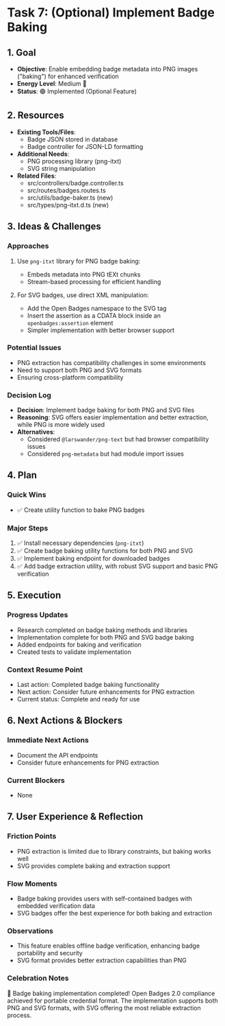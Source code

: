 # Task 7: (Optional) Implement Badge Baking

## 1. Goal
- **Objective**: Enable embedding badge metadata into PNG images ("baking") for enhanced verification
- **Energy Level**: Medium 🔋
- **Status**: 🟢 Implemented (Optional Feature)

## 2. Resources
- **Existing Tools/Files**: 
  - Badge JSON stored in database
  - Badge controller for JSON-LD formatting
- **Additional Needs**:
  - PNG processing library (png-itxt)
  - SVG string manipulation
- **Related Files**: 
  - src/controllers/badge.controller.ts
  - src/routes/badges.routes.ts
  - src/utils/badge-baker.ts (new)
  - src/types/png-itxt.d.ts (new)

## 3. Ideas & Challenges
### Approaches
1. Use `png-itxt` library for PNG badge baking:
   - Embeds metadata into PNG tEXt chunks
   - Stream-based processing for efficient handling

2. For SVG badges, use direct XML manipulation:
   - Add the Open Badges namespace to the SVG tag 
   - Insert the assertion as a CDATA block inside an `openbadges:assertion` element
   - Simpler implementation with better browser support

### Potential Issues
- PNG extraction has compatibility challenges in some environments
- Need to support both PNG and SVG formats
- Ensuring cross-platform compatibility

### Decision Log
- **Decision**: Implement badge baking for both PNG and SVG files
- **Reasoning**: SVG offers easier implementation and better extraction, while PNG is more widely used
- **Alternatives**: 
  - Considered `@larswander/png-text` but had browser compatibility issues
  - Considered `png-metadata` but had module import issues

## 4. Plan
### Quick Wins
- ✅ Create utility function to bake PNG badges

### Major Steps
1. ✅ Install necessary dependencies (`png-itxt`)
2. ✅ Create badge baking utility functions for both PNG and SVG
3. ✅ Implement baking endpoint for downloaded badges
4. ✅ Add badge extraction utility, with robust SVG support and basic PNG verification

## 5. Execution
### Progress Updates
- Research completed on badge baking methods and libraries
- Implementation complete for both PNG and SVG badge baking
- Added endpoints for baking and verification
- Created tests to validate implementation

### Context Resume Point
- Last action: Completed badge baking functionality
- Next action: Consider future enhancements for PNG extraction
- Current status: Complete and ready for use

## 6. Next Actions & Blockers
### Immediate Next Actions
- Document the API endpoints
- Consider future enhancements for PNG extraction

### Current Blockers
- None

## 7. User Experience & Reflection
### Friction Points
- PNG extraction is limited due to library constraints, but baking works well
- SVG provides complete baking and extraction support

### Flow Moments
- Badge baking provides users with self-contained badges with embedded verification data
- SVG badges offer the best experience for both baking and extraction

### Observations
- This feature enables offline badge verification, enhancing badge portability and security
- SVG format provides better extraction capabilities than PNG

### Celebration Notes
🎉 Badge baking implementation completed! Open Badges 2.0 compliance achieved for portable credential format. The implementation supports both PNG and SVG formats, with SVG offering the most reliable extraction process. 
